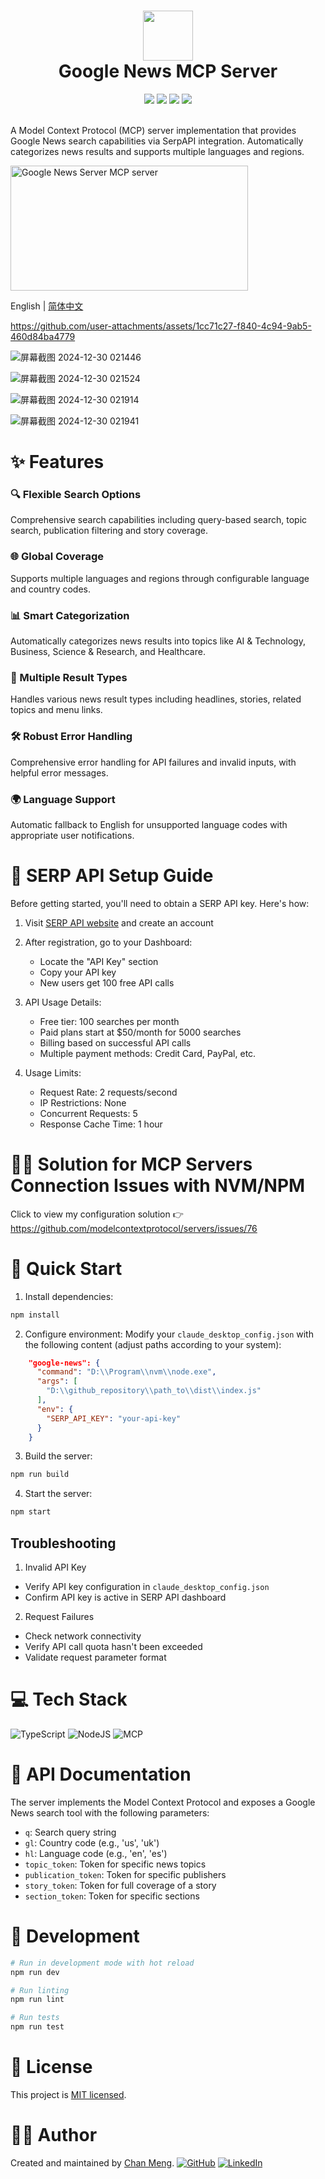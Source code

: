 <div align="center">
 <h1><img src="public/server-google-news.svg" width="80px"><br/>Google News MCP Server</h1>
 <img src="https://img.shields.io/badge/TypeScript-007ACC?style=flat&logo=typescript&logoColor=white"/>
 <img src="https://img.shields.io/badge/Node.js-43853D?style=flat&logo=node.js&logoColor=white"/>
 <img src="https://img.shields.io/badge/MCP-Server-blue?style=flat"/>
 <img src="https://img.shields.io/badge/License-MIT-brightgreen?style=flat"/>
</div>
<br/>

A Model Context Protocol (MCP) server implementation that provides Google News search capabilities via SerpAPI integration. Automatically categorizes news results and supports multiple languages and regions.

<a href="https://glama.ai/mcp/servers/dbx6imq4ef"><img width="380" height="200" src="https://glama.ai/mcp/servers/dbx6imq4ef/badge" alt="Google News Server MCP server" /></a>

English | [简体中文](./README_CN.md)

https://github.com/user-attachments/assets/1cc71c27-f840-4c94-9ab5-460d84ba4779


![屏幕截图 2024-12-30 021446](https://github.com/user-attachments/assets/34985fac-a529-4aac-a77d-b0b93f70d0f7)

![屏幕截图 2024-12-30 021524](https://github.com/user-attachments/assets/6d1d3069-db04-421e-83b9-6ecdbce4847e)

![屏幕截图 2024-12-30 021914](https://github.com/user-attachments/assets/16889a09-c05d-47dc-b3fe-5ea3771e059d)

![屏幕截图 2024-12-30 021941](https://github.com/user-attachments/assets/da20e7a6-f2e8-4aec-bab9-f19322d0f798)


# ✨ Features

### 🔍 Flexible Search Options
Comprehensive search capabilities including query-based search, topic search, publication filtering and story coverage.

### 🌐 Global Coverage
Supports multiple languages and regions through configurable language and country codes.

### 📊 Smart Categorization 
Automatically categorizes news results into topics like AI & Technology, Business, Science & Research, and Healthcare.

### 🔀 Multiple Result Types
Handles various news result types including headlines, stories, related topics and menu links.

### 🛠️ Robust Error Handling
Comprehensive error handling for API failures and invalid inputs, with helpful error messages.

### 🌍 Language Support
Automatic fallback to English for unsupported language codes with appropriate user notifications.

# 🔑 SERP API Setup Guide

Before getting started, you'll need to obtain a SERP API key. Here's how:

1. Visit [SERP API website](https://serpapi.com/) and create an account

2. After registration, go to your Dashboard:
   - Locate the "API Key" section
   - Copy your API key
   - New users get 100 free API calls

3. API Usage Details:
   - Free tier: 100 searches per month
   - Paid plans start at $50/month for 5000 searches
   - Billing based on successful API calls
   - Multiple payment methods: Credit Card, PayPal, etc.

4. Usage Limits:
   - Request Rate: 2 requests/second
   - IP Restrictions: None
   - Concurrent Requests: 5
   - Response Cache Time: 1 hour

# 👩‍🔧 Solution for MCP Servers Connection Issues with NVM/NPM

Click to view my configuration solution 👉 https://github.com/modelcontextprotocol/servers/issues/76

# 🚀 Quick Start

1. Install dependencies:
```bash
npm install
```

2. Configure environment:
Modify your `claude_desktop_config.json` with the following content (adjust paths according to your system):
```json
    "google-news": {
      "command": "D:\\Program\\nvm\\node.exe",
      "args": [
        "D:\\github_repository\\path_to\\dist\\index.js"
      ],
      "env": {
        "SERP_API_KEY": "your-api-key"
      }
    }
```

3. Build the server:
```bash
npm run build
```

4. Start the server:
```bash
npm start
```

## Troubleshooting

1. Invalid API Key
- Verify API key configuration in `claude_desktop_config.json`
- Confirm API key is active in SERP API dashboard

2. Request Failures
- Check network connectivity
- Verify API call quota hasn't been exceeded
- Validate request parameter format

# 💻 Tech Stack
![TypeScript](https://img.shields.io/badge/typescript-%23007ACC.svg?style=for-the-badge&logo=typescript&logoColor=white)
![NodeJS](https://img.shields.io/badge/node.js-6DA55F?style=for-the-badge&logo=node.js&logoColor=white)
![MCP](https://img.shields.io/badge/MCP-SDK-blue?style=for-the-badge)

# 📖 API Documentation

The server implements the Model Context Protocol and exposes a Google News search tool with the following parameters:

- `q`: Search query string
- `gl`: Country code (e.g., 'us', 'uk')
- `hl`: Language code (e.g., 'en', 'es')
- `topic_token`: Token for specific news topics
- `publication_token`: Token for specific publishers
- `story_token`: Token for full coverage of a story
- `section_token`: Token for specific sections

# 🔧 Development

```bash
# Run in development mode with hot reload
npm run dev

# Run linting
npm run lint

# Run tests
npm run test
```

# 📝 License

This project is [MIT licensed](./LICENSE).

# 🙋‍♀ Author

Created and maintained by [Chan Meng](https://chanmeng.live/).
[![GitHub](https://img.shields.io/badge/github-%23121011.svg?style=normal&logo=github&logoColor=white)](https://github.com/ChanMeng666)
[![LinkedIn](https://img.shields.io/badge/linkedin-%230077B5.svg?style=normal&logo=linkedin&logoColor=white)](https://www.linkedin.com/in/chanmeng666/)
